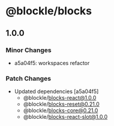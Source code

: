 # @blockle/blocks

## 1.0.0

### Minor Changes

- a5a04f5: workspaces refactor

### Patch Changes

- Updated dependencies [a5a04f5]
  - @blockle/blocks-react@1.0.0
  - @blockle/blocks-reset@0.21.0
  - @blockle/blocks-core@0.21.0
  - @blockle/blocks-react-slot@1.0.0
